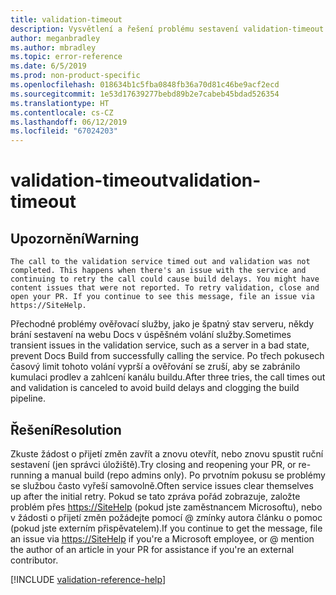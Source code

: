 ```yaml
---
title: validation-timeout
description: Vysvětlení a řešení problému sestavení validation-timeout na webu Docs
author: meganbradley
ms.author: mbradley
ms.topic: error-reference
ms.date: 6/5/2019
ms.prod: non-product-specific
ms.openlocfilehash: 018634b1c5fba0848fb36a70d81c46be9acf2ecd
ms.sourcegitcommit: 1e53d17639277bebd89b2e7cabeb45bdad526354
ms.translationtype: HT
ms.contentlocale: cs-CZ
ms.lasthandoff: 06/12/2019
ms.locfileid: "67024203"
---
```

# <a name="validation-timeout"></a><span data-ttu-id="9fbb5-103">validation-timeout</span><span class="sxs-lookup"><span data-stu-id="9fbb5-103">validation-timeout</span></span>

## <a name="warning"></a><span data-ttu-id="9fbb5-104">Upozornění</span><span class="sxs-lookup"><span data-stu-id="9fbb5-104">Warning</span></span>

`The call to the validation service timed out and validation was not completed. This happens when there's an issue with the service and continuing to retry the call could cause build delays. You might have content issues that were not reported. To retry validation, close and open your PR. If you continue to see this message, file an issue via https://SiteHelp.`

<span data-ttu-id="9fbb5-105">Přechodné problémy ověřovací služby, jako je špatný stav serveru, někdy brání sestavení na webu Docs v úspěšném volání služby.</span><span class="sxs-lookup"><span data-stu-id="9fbb5-105">Sometimes transient issues in the validation service, such as a server in a bad state, prevent Docs Build from successfully calling the service.</span></span> <span data-ttu-id="9fbb5-106">Po třech pokusech časový limit tohoto volání vyprší a ověřování se zruší, aby se zabránilo kumulaci prodlev a zahlcení kanálu buildu.</span><span class="sxs-lookup"><span data-stu-id="9fbb5-106">After three tries, the call times out and validation is canceled to avoid build delays and clogging the build pipeline.</span></span>

## <a name="resolution"></a><span data-ttu-id="9fbb5-107">Řešení</span><span class="sxs-lookup"><span data-stu-id="9fbb5-107">Resolution</span></span>

<span data-ttu-id="9fbb5-108">Zkuste žádost o přijetí změn zavřít a znovu otevřít, nebo znovu spustit ruční sestavení (jen správci úložiště).</span><span class="sxs-lookup"><span data-stu-id="9fbb5-108">Try closing and reopening your PR, or re-running a manual build (repo admins only).</span></span> <span data-ttu-id="9fbb5-109">Po prvotním pokusu se problémy se službou často vyřeší samovolně.</span><span class="sxs-lookup"><span data-stu-id="9fbb5-109">Often service issues clear themselves up after the initial retry.</span></span> <span data-ttu-id="9fbb5-110">Pokud se tato zpráva pořád zobrazuje, založte problém přes [https://SiteHelp](https://SiteHelp) (pokud jste zaměstnancem Microsoftu), nebo v žádosti o přijetí změn požádejte pomocí @ zmínky autora článku o pomoc (pokud jste externím přispěvatelem).</span><span class="sxs-lookup"><span data-stu-id="9fbb5-110">If you continue to get the message, file an issue via [https://SiteHelp](https://SiteHelp) if you're a Microsoft employee, or @ mention the author of an article in your PR for assistance if you're an external contributor.</span></span>

<!--make sure to add this file to your includes folder and verify the path-->
[!INCLUDE [validation-reference-help](includes/validation-reference-help.md)]
